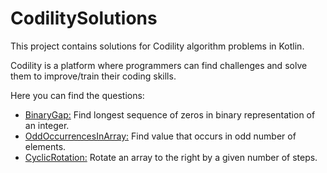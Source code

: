 # CodilitySolutions
This project contains solutions for Codility algorithm problems in Kotlin.

Codility is a platform where programmers can find challenges and solve them
to improve/train their coding skills.

Here you can find the questions:

- [BinaryGap:](https://app.codility.com/programmers/lessons/1-iterations/binary_gap/) Find longest sequence of zeros in binary representation of an integer.
- [OddOccurrencesInArray:](https://app.codility.com/programmers/lessons/2-arrays/odd_occurrences_in_array/) Find value that occurs in odd number of elements.
- [CyclicRotation:](https://app.codility.com/programmers/lessons/2-arrays/cyclic_rotation/) Rotate an array to the right by a given number of steps.